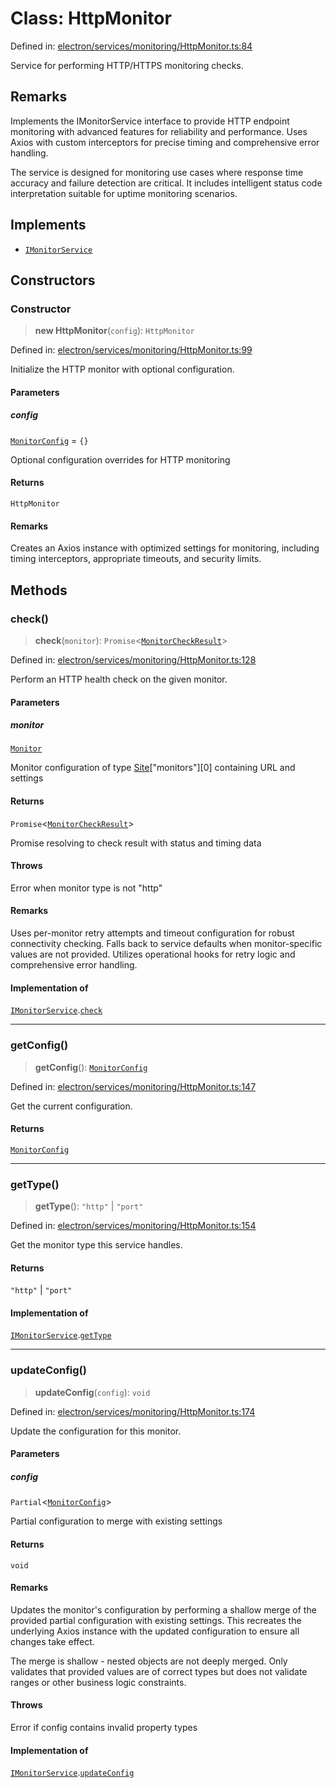 # Class: HttpMonitor

Defined in: [electron/services/monitoring/HttpMonitor.ts:84](https://github.com/Nick2bad4u/Uptime-Watcher/blob/3cce0c3b352c8390536ca3c7399ece50a05faf18/electron/services/monitoring/HttpMonitor.ts#L84)

Service for performing HTTP/HTTPS monitoring checks.

## Remarks

Implements the IMonitorService interface to provide HTTP endpoint monitoring
with advanced features for reliability and performance. Uses Axios with custom
interceptors for precise timing and comprehensive error handling.

The service is designed for monitoring use cases where response time accuracy
and failure detection are critical. It includes intelligent status code
interpretation suitable for uptime monitoring scenarios.

## Implements

- [`IMonitorService`](../../types/interfaces/IMonitorService.md)

## Constructors

### Constructor

> **new HttpMonitor**(`config`): `HttpMonitor`

Defined in: [electron/services/monitoring/HttpMonitor.ts:99](https://github.com/Nick2bad4u/Uptime-Watcher/blob/3cce0c3b352c8390536ca3c7399ece50a05faf18/electron/services/monitoring/HttpMonitor.ts#L99)

Initialize the HTTP monitor with optional configuration.

#### Parameters

##### config

[`MonitorConfig`](../../types/interfaces/MonitorConfig.md) = `{}`

Optional configuration overrides for HTTP monitoring

#### Returns

`HttpMonitor`

#### Remarks

Creates an Axios instance with optimized settings for monitoring,
including timing interceptors, appropriate timeouts, and security limits.

## Methods

### check()

> **check**(`monitor`): `Promise`\<[`MonitorCheckResult`](../../types/interfaces/MonitorCheckResult.md)\>

Defined in: [electron/services/monitoring/HttpMonitor.ts:128](https://github.com/Nick2bad4u/Uptime-Watcher/blob/3cce0c3b352c8390536ca3c7399ece50a05faf18/electron/services/monitoring/HttpMonitor.ts#L128)

Perform an HTTP health check on the given monitor.

#### Parameters

##### monitor

[`Monitor`](../../../../../shared/types/interfaces/Monitor.md)

Monitor configuration of type [Site](../../../../../shared/types/interfaces/Site.md)["monitors"][0] containing URL and settings

#### Returns

`Promise`\<[`MonitorCheckResult`](../../types/interfaces/MonitorCheckResult.md)\>

Promise resolving to check result with status and timing data

#### Throws

Error when monitor type is not "http"

#### Remarks

Uses per-monitor retry attempts and timeout configuration for robust
connectivity checking. Falls back to service defaults when monitor-specific
values are not provided. Utilizes operational hooks for retry logic and
comprehensive error handling.

#### Implementation of

[`IMonitorService`](../../types/interfaces/IMonitorService.md).[`check`](../../types/interfaces/IMonitorService.md#check)

***

### getConfig()

> **getConfig**(): [`MonitorConfig`](../../types/interfaces/MonitorConfig.md)

Defined in: [electron/services/monitoring/HttpMonitor.ts:147](https://github.com/Nick2bad4u/Uptime-Watcher/blob/3cce0c3b352c8390536ca3c7399ece50a05faf18/electron/services/monitoring/HttpMonitor.ts#L147)

Get the current configuration.

#### Returns

[`MonitorConfig`](../../types/interfaces/MonitorConfig.md)

***

### getType()

> **getType**(): `"http"` \| `"port"`

Defined in: [electron/services/monitoring/HttpMonitor.ts:154](https://github.com/Nick2bad4u/Uptime-Watcher/blob/3cce0c3b352c8390536ca3c7399ece50a05faf18/electron/services/monitoring/HttpMonitor.ts#L154)

Get the monitor type this service handles.

#### Returns

`"http"` \| `"port"`

#### Implementation of

[`IMonitorService`](../../types/interfaces/IMonitorService.md).[`getType`](../../types/interfaces/IMonitorService.md#gettype)

***

### updateConfig()

> **updateConfig**(`config`): `void`

Defined in: [electron/services/monitoring/HttpMonitor.ts:174](https://github.com/Nick2bad4u/Uptime-Watcher/blob/3cce0c3b352c8390536ca3c7399ece50a05faf18/electron/services/monitoring/HttpMonitor.ts#L174)

Update the configuration for this monitor.

#### Parameters

##### config

`Partial`\<[`MonitorConfig`](../../types/interfaces/MonitorConfig.md)\>

Partial configuration to merge with existing settings

#### Returns

`void`

#### Remarks

Updates the monitor's configuration by performing a shallow merge of the provided
partial configuration with existing settings. This recreates the underlying Axios
instance with the updated configuration to ensure all changes take effect.

The merge is shallow - nested objects are not deeply merged. Only validates
that provided values are of correct types but does not validate ranges or
other business logic constraints.

#### Throws

Error if config contains invalid property types

#### Implementation of

[`IMonitorService`](../../types/interfaces/IMonitorService.md).[`updateConfig`](../../types/interfaces/IMonitorService.md#updateconfig)
